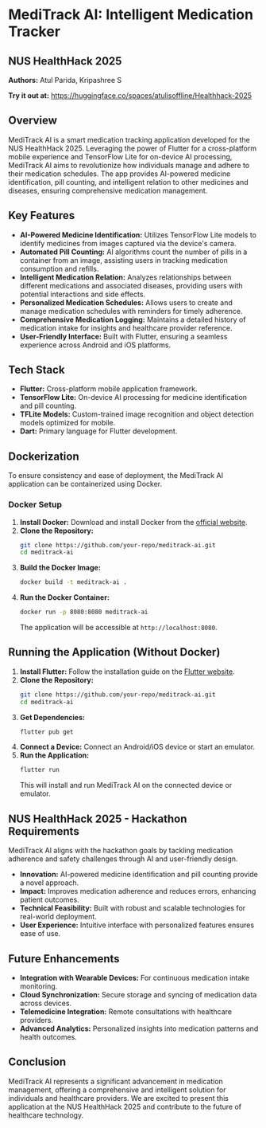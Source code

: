 # MediTrack AI: Intelligent Medication Tracker

## NUS HealthHack 2025

**Authors:** Atul Parida, Kripashree S

**Try it out at:** https://huggingface.co/spaces/atulisoffline/Healthhack-2025

## Overview

MediTrack AI is a smart medication tracking application developed for the NUS HealthHack 2025. Leveraging the power of Flutter for a cross-platform mobile experience and TensorFlow Lite for on-device AI processing, MediTrack AI aims to revolutionize how individuals manage and adhere to their medication schedules. The app provides AI-powered medicine identification, pill counting, and intelligent relation to other medicines and diseases, ensuring comprehensive medication management.

## Key Features

- **AI-Powered Medicine Identification:** Utilizes TensorFlow Lite models to identify medicines from images captured via the device's camera.
- **Automated Pill Counting:** AI algorithms count the number of pills in a container from an image, assisting users in tracking medication consumption and refills.
- **Intelligent Medication Relation:** Analyzes relationships between different medications and associated diseases, providing users with potential interactions and side effects.
- **Personalized Medication Schedules:** Allows users to create and manage medication schedules with reminders for timely adherence.
- **Comprehensive Medication Logging:** Maintains a detailed history of medication intake for insights and healthcare provider reference.
- **User-Friendly Interface:** Built with Flutter, ensuring a seamless experience across Android and iOS platforms.

## Tech Stack

- **Flutter:** Cross-platform mobile application framework.
- **TensorFlow Lite:** On-device AI processing for medicine identification and pill counting.
- **TFLite Models:** Custom-trained image recognition and object detection models optimized for mobile.
- **Dart:** Primary language for Flutter development.

## Dockerization

To ensure consistency and ease of deployment, the MediTrack AI application can be containerized using Docker.

### Docker Setup

1. **Install Docker:** Download and install Docker from the [official website](https://www.docker.com/get-started).
2. **Clone the Repository:**
   ```sh
   git clone https://github.com/your-repo/meditrack-ai.git
   cd meditrack-ai
   ```
3. **Build the Docker Image:**
   ```sh
   docker build -t meditrack-ai .
   ```
4. **Run the Docker Container:**
   ```sh
   docker run -p 8080:8080 meditrack-ai
   ```
   The application will be accessible at `http://localhost:8080`.

## Running the Application (Without Docker)

1. **Install Flutter:** Follow the installation guide on the [Flutter website](https://flutter.dev/docs/get-started/install).
2. **Clone the Repository:**
   ```sh
   git clone https://github.com/your-repo/meditrack-ai.git
   cd meditrack-ai
   ```
3. **Get Dependencies:**
   ```sh
   flutter pub get
   ```
4. **Connect a Device:** Connect an Android/iOS device or start an emulator.
5. **Run the Application:**
   ```sh
   flutter run
   ```
   This will install and run MediTrack AI on the connected device or emulator.

## NUS HealthHack 2025 - Hackathon Requirements

MediTrack AI aligns with the hackathon goals by tackling medication adherence and safety challenges through AI and user-friendly design.

- **Innovation:** AI-powered medicine identification and pill counting provide a novel approach.
- **Impact:** Improves medication adherence and reduces errors, enhancing patient outcomes.
- **Technical Feasibility:** Built with robust and scalable technologies for real-world deployment.
- **User Experience:** Intuitive interface with personalized features ensures ease of use.

## Future Enhancements

- **Integration with Wearable Devices:** For continuous medication intake monitoring.
- **Cloud Synchronization:** Secure storage and syncing of medication data across devices.
- **Telemedicine Integration:** Remote consultations with healthcare providers.
- **Advanced Analytics:** Personalized insights into medication patterns and health outcomes.

## Conclusion

MediTrack AI represents a significant advancement in medication management, offering a comprehensive and intelligent solution for individuals and healthcare providers. We are excited to present this application at the NUS HealthHack 2025 and contribute to the future of healthcare technology.
